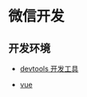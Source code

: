 # 微信开发

## 开发环境

- [devtools 开发工具](https://developers.weixin.qq.com/miniprogram/dev/devtools/download.html)

- [vue](https://vue-mini.gitee.io/guide/)
